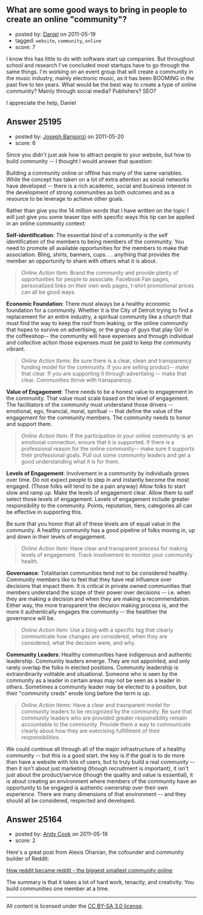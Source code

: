 ## What are some good ways to bring in people to create an online "community"?

- posted by: [Daniel](https://stackexchange.com/users/-1/10598-daniel) on 2011-05-19
- tagged: `website`, `community`, `online`
- score: 7

I know this has little to do with software start up companies.  But throughout school and research I've concluded most startups have to go through the same things.  I'm working on an event group that will create a community in the music industry, mainly electronic music, as it has been BOOMING in the past five to ten years.  What would be the best way to create a type of online community? Mainly through social media? Publishers? SEO?  

I appreciate the help,
Daniel


## Answer 25195

- posted by: [Joseph Barisonzi](https://stackexchange.com/users/-1/8791-joseph-barisonzi) on 2011-05-20
- score: 6

Since you didn't just ask how to attract people to your website, but how to build community -- I thought I would answer that question: 

Building a community online or offline has many of the same variables. While the concept has taken on a lot of extra attention as social networks have developed -- there is a rich academic, social and business interest in the development of strong communities as both outcomes and as a resource to be leverage to achieve other goals. 

Rather than give you the 14 million words that I have written on the topic I will just give you some teaser tips with specific ways this tip can be applied in an online community context:

**Self-identification**: The essential bind of a community is the self identification of the members to being members of the community. You need to promote all available opportunities for the members to make that association. Bling, shirts, banners, cups. . . anything that provides the member an opportunity to share with others what it is about.

>*Online Action Item*: Brand the community and provide plenty of opportunities for people to associate. Facebook Fan pages, personalized links on their own web pages, t-shirt promotional prices can all be good ways.

**Economic Foundation**: There must always be a healthy economic foundation for a community. Whether it is the City of Detroit trying to find a replacement for an entire industry, a spiritual community like a church that must find the way to keep the roof from leaking, or the online community that hopes to survive on advertising, or the group of guys that play Go! in the coffeeshop-- the community will have expenses and through individual and collective action those expenses must be paid to keep the community vibrant. 

>*Online Action Items*: Be sure there is a clear, clean and transparency funding model for the community. If you are selling product-- make that clear. If you are supporting it through advertising -- make that clear.  Communities thrive with transparency. 

**Value of Engagement**: There needs to be a honest value to engagement in the community. That value must scale based on the level of engagement. The facilitators of the community must understand those drivers -- emotional, ego, financial, moral, spiritual -- that define the value of the engagement for the community members. The community needs to honor and support them. 

>*Online Action Item*: If the participation in your online community is an emotional connection, ensure that it is supported. If there is a professional reason for the online community-- make sure it supports their professional goals. Pull out some community leaders and get a good understanding what it is for them. 

**Levels of Engagement**: Involvement in a community by individuals grows over time. Do not expect people to step in and instantly become the most engaged. (Those folks will tend to be a pain anyway) Allow folks to start slow and ramp up. Make the levels of engagement clear. Allow them to self select those levels of engagement. Levels of engagement include greater responsibility to the community. Points, reputation, tiers, categories all can be effective in supporting this. 

Be sure that you honor that all of these levels are of equal value in the community. A healthy community has a good pipeline of folks moving in, up and down in their levels of engagement. 

>*Online Action Item:* Have clear and transparent process for making levels of engagement. Track involvement to monitor your community health. 

**Governance**: Totalitarian communities tend not to be considered healthy. Community members like to feel that they have real influence over decisions that impact them. It is critical in private owned communities that members understand the scope of their power over decisions -- i.e. when they are making a decision and when they are making a recommendation. Either way, the more transparent the decision making process is, and the more it authentically engages the community -- the healthier the governance will be.

>*Online Action Item*: Use a blog with a specific tag that clearly communicate how changes are considered, when they are considered, what the decision were, and why. 

**Community Leaders**: Healthy communities have indigenous and authentic leadership. Community leaders emerge. They are not appointed, and only rarely overlap the folks in elected positions. Community leadership is extraordinarily volitable and situational. Someone who is seen by the community as a leader in certain areas may not be seen as a leader in others. Sometimes a community leader may be elected to a position, but their "community creds" erode long before the term is up.

>*Online Action Items*: Have a clear and trasnparent model for community leaders to be recognized by the community. Be sure that community leaders who are provided greater responsibility remain accountable to the community. Provide them a way to communicate clearly about how they are exercising fulfillment of their responsibilities. 

We could continue all through all of the major infrastructure of a healthy community -- but this is a good start. the key is if the goal is to do more than have a website with lots of users, but to truly build a real community -- then it isn't about just marketing (though recruitment is important), it isn't just about the product/service (though the quality and value is essential), it is about creating an environment where members of the community have an opportunity to be engaged is authentic ownership over their own experience. There are many dimensions of that environment -- and they should all be considered, respected and developed.  





## Answer 25164

- posted by: [Andy Cook](https://stackexchange.com/users/-1/6493-andy-cook) on 2011-05-19
- score: 2

<p>Here's a great post from Alexis Ohanian, the cofounder and community builder of Reddit:</p>

<p><a href="http://alexisohanian.com/how-reddit-became-reddit-the-smallest-biggest" rel="nofollow">How reddit became reddit - the biggest smallest community online</a></p>

<p>The summary is that it takes a lot of hard work, tenacity, and creativity. You build communities one member at a time.</p>




---

All content is licensed under the [CC BY-SA 3.0 license](https://creativecommons.org/licenses/by-sa/3.0/).
